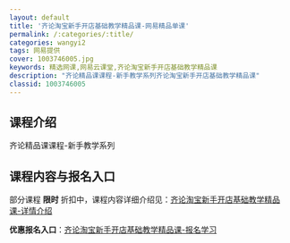 ```yaml
---
layout: default
title: '齐论淘宝新手开店基础教学精品课-网易精品单课'
permalink: /:categories/:title/
categories: wangyi2
tags: 网易提供
cover: 1003746005.jpg
keywords: 精选网课,网易云课堂,齐论淘宝新手开店基础教学精品课
description: "齐论精品课课程-新手教学系列齐论淘宝新手开店基础教学精品课"
classid: 1003746005
---
```


## 课程介绍

齐论精品课课程-新手教学系列

## 课程内容与报名入口

部分课程 **限时** 折扣中，课程内容详细介绍见：[齐论淘宝新手开店基础教学精品课-详情介绍](https://study.163.com/course/introduction/1003746005.htm?share=1&shareId=1025206652&utm_campaign=share&utm_medium=iphoneShare&utm_source=&utm_u=1025206652)

**优惠报名入口**：[齐论淘宝新手开店基础教学精品课-报名学习](https://study.163.com/course/introduction/1003746005.htm?share=1&shareId=1025206652&utm_campaign=share&utm_medium=iphoneShare&utm_source=&utm_u=1025206652)

